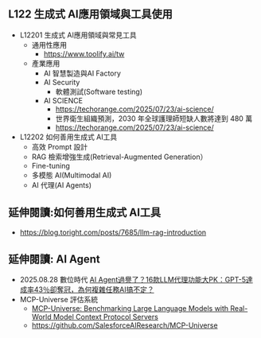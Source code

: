 ## L122 生成式 AI應用領域與工具使用
- L12201 生成式 AI應用領域與常見工具
  - 通用性應用
    - https://www.toolify.ai/tw 
  - 產業應用
    - AI 智慧製造與AI Factory
    - AI Security
      - 軟體測試(Software testing) 
    - AI SCIENCE
      - https://techorange.com/2025/07/23/ai-science/
      - 世界衛生組織預測，2030 年全球護理師短缺人數將達到 480 萬
      - https://techorange.com/2025/07/23/ai-science/ 
- L12202 如何善用生成式 AI工具
  - 高效 Prompt 設計
  - RAG 檢索增強生成(Retrieval-Augmented Generation）
  - Fine-tuning 
  - 多模態 AI(Multimodal AI)
  - AI 代理(AI Agents)

## 延伸閱讀:如何善用生成式 AI工具
- https://blog.toright.com/posts/7685/llm-rag-introduction


## 延伸閱讀: AI Agent
- 2025.08.28 數位時代 [AI Agent過譽了？16款LLM代理功能大PK：GPT-5達成率43％卻奪冠，為何複雜任務AI搞不定？](https://www.bnext.com.tw/article/84318/MCP-Universe-AI-Agent-Test)
- MCP-Universe 評估系統
  - [MCP-Universe: Benchmarking Large Language Models with Real-World Model Context Protocol Servers](https://huggingface.co/papers/2508.14704)
  - https://github.com/SalesforceAIResearch/MCP-Universe
